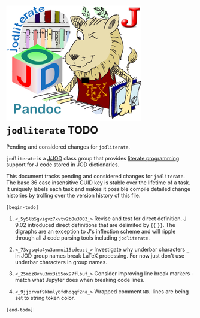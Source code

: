 
![jodliteratelion](inclusions/jodliteratelionlittle.png)`jodliterate` TODO
==========================================================================

Pending and considered changes for `jodliterate`.

`jodliterate` is a [J/JOD](https://analyzethedatanotthedrivel.org/the-jod-page/) class group that provides
[literate programming](http://literateprogramming.com/index.html) support
for J code stored in JOD dictionaries.

This document tracks pending and considered changes for `jodliterate`.
The base 36 case insensitive GUID key is stable over the lifetime of a task. It uniquely
labels each task and makes it possible compile detailed change histories
by trolling over the version history of this file.

`[begin-todo]`

1. `<_5y5lb5gvigvz7xvtv2b0u3003_>` Revise and test for direct definition. J 9.02 introduced direct definitions
   that are delimited by `{{` `}}`. The digraphs are an exception to J's
   inflection scheme and will ripple through all J code parsing tools including
   `jodliterate`.

2. `<_73vgsq4u4yw3ammui15cdeazt_>` Investigate why underbar characters  `_` in JOD group names break LaTeX processing. For now just
   don't use underbar characters in group names.

3. `<_25mbz8vnu3mx3i55ox97flbuf_>` Consider improving line break markers - match what Jupyter does when breaking code lines.

4. `<_9jjorvuf9kbnly6fdhdqqf2na_>` Wrapped comment `NB.` lines are being set to string token color.

`[end-todo]`
